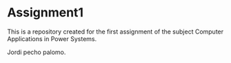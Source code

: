 # Assignment1

This is a repository created for the first assignment of the subject Computer Applications in Power Systems.

Jordi pecho palomo.